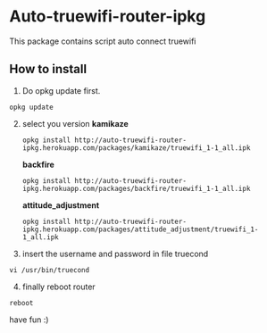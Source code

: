 Auto-truewifi-router-ipkg
=========================

This package contains script auto connect truewifi

How to install
--------------
1. Do opkg update first.
```shell
opkg update
```

2. select you version
   **kamikaze**
   ```shell
   opkg install http://auto-truewifi-router-ipkg.herokuapp.com/packages/kamikaze/truewifi_1-1_all.ipk
   ```
   **backfire**
   ```shell
   opkg install http://auto-truewifi-router-ipkg.herokuapp.com/packages/backfire/truewifi_1-1_all.ipk
   ```
   **attitude_adjustment**
   ```shell
   opkg install http://auto-truewifi-router-ipkg.herokuapp.com/packages/attitude_adjustment/truewifi_1-1_all.ipk
   ```

3. insert the username and password in file truecond
```shell
vi /usr/bin/truecond
```

4. finally reboot router
```shell
reboot
```

have fun :)
